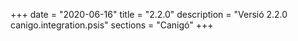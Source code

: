 +++
date        = "2020-06-16"
title       = "2.2.0"
description = "Versió 2.2.0 canigo.integration.psis"
sections    = "Canigó"
+++